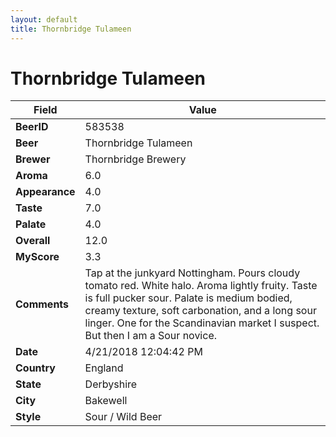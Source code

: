 ```yaml
---
layout: default
title: Thornbridge Tulameen
---
```


# Thornbridge Tulameen

| Field         | Value     |
|---------------|-----------|
| **BeerID** | 583538 |
| **Beer** | Thornbridge Tulameen |
| **Brewer** | Thornbridge Brewery |
| **Aroma** | 6.0 |
| **Appearance** | 4.0 |
| **Taste** | 7.0 |
| **Palate** | 4.0 |
| **Overall** | 12.0 |
| **MyScore** | 3.3 |
| **Comments** | Tap at the junkyard Nottingham. Pours cloudy tomato red. White halo. Aroma lightly fruity. Taste is full pucker sour. Palate is medium bodied, creamy texture, soft carbonation, and a long sour linger. One for the Scandinavian market I suspect. But then I am a Sour novice. |
| **Date** | 4/21/2018 12:04:42 PM |
| **Country** | England |
| **State** | Derbyshire |
| **City** | Bakewell |
| **Style** | Sour / Wild Beer |
